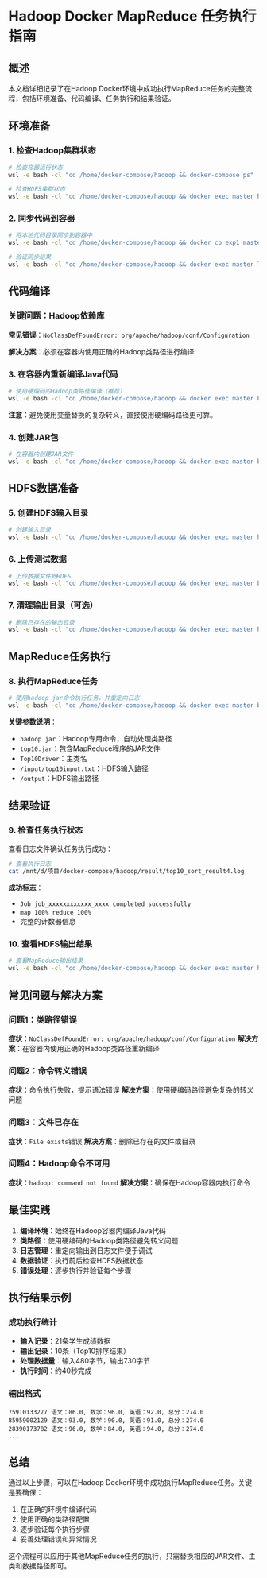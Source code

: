 # Hadoop Docker MapReduce 任务执行指南

## 概述

本文档详细记录了在Hadoop Docker环境中成功执行MapReduce任务的完整流程，包括环境准备、代码编译、任务执行和结果验证。

## 环境准备

### 1. 检查Hadoop集群状态
```bash
# 检查容器运行状态
wsl -e bash -cl "cd /home/docker-compose/hadoop && docker-compose ps"

# 检查HDFS集群状态
wsl -e bash -cl "cd /home/docker-compose/hadoop && docker exec master hdfs dfsadmin -report"
```

### 2. 同步代码到容器
```bash
# 将本地代码目录同步到容器中
wsl -e bash -cl "cd /home/docker-compose/hadoop && docker cp exp1 master:/home/"

# 验证同步结果
wsl -e bash -cl "cd /home/docker-compose/hadoop && docker exec master ls -la /home/exp1/"
```

## 代码编译

### 关键问题：Hadoop依赖库

**常见错误**：`NoClassDefFoundError: org/apache/hadoop/conf/Configuration`

**解决方案**：必须在容器内使用正确的Hadoop类路径进行编译

### 3. 在容器内重新编译Java代码
```bash
# 使用硬编码的Hadoop类路径编译（推荐）
wsl -e bash -cl "cd /home/docker-compose/hadoop && docker exec master bash -c 'cd /home/exp1 && javac -cp /opt/hadoop/etc/hadoop:/opt/hadoop/share/hadoop/common/lib/*:/opt/hadoop/share/hadoop/common/*:/opt/hadoop/share/hadoop/hdfs:/opt/hadoop/share/hadoop/hdfs/lib/*:/opt/hadoop/share/hadoop/hdfs/*:/opt/hadoop/share/hadoop/mapreduce/*:/opt/hadoop/share/hadoop/yarn:/opt/hadoop/share/hadoop/yarn/lib/*:/opt/hadoop/share/hadoop/yarn/* -d . *.java'"
```

**注意**：避免使用变量替换的复杂转义，直接使用硬编码路径更可靠。

### 4. 创建JAR包
```bash
# 在容器内创建JAR文件
wsl -e bash -cl "cd /home/docker-compose/hadoop && docker exec master bash -c 'cd /home/exp1 && jar cf top10.jar *.class'"
```

## HDFS数据准备

### 5. 创建HDFS输入目录
```bash
# 创建输入目录
wsl -e bash -cl "cd /home/docker-compose/hadoop && docker exec master hdfs dfs -mkdir -p /input"
```

### 6. 上传测试数据
```bash
# 上传数据文件到HDFS
wsl -e bash -cl "cd /home/docker-compose/hadoop && docker exec master bash -c 'cd /home/exp1 && hdfs dfs -put dataset/top10input.txt /input/'"
```

### 7. 清理输出目录（可选）
```bash
# 删除已存在的输出目录
wsl -e bash -cl "cd /home/docker-compose/hadoop && docker exec master hdfs dfs -test -d /output && docker exec master hdfs dfs -rm -r /output || echo 'Output directory does not exist'"
```

## MapReduce任务执行

### 8. 执行MapReduce任务
```bash
# 使用hadoop jar命令执行任务，并重定向日志
wsl -e bash -cl "cd /home/docker-compose/hadoop && docker exec master bash -c 'cd /home/exp1 && hadoop jar top10.jar Top10Driver /input/top10input.txt /output' > /mnt/d/项目/docker-compose/hadoop/result/top10_sort_result4.log 2>&1"
```

**关键参数说明**：
- `hadoop jar`：Hadoop专用命令，自动处理类路径
- `top10.jar`：包含MapReduce程序的JAR文件
- `Top10Driver`：主类名
- `/input/top10input.txt`：HDFS输入路径
- `/output`：HDFS输出路径

## 结果验证

### 9. 检查任务执行状态
查看日志文件确认任务执行成功：
```bash
# 查看执行日志
cat /mnt/d/项目/docker-compose/hadoop/result/top10_sort_result4.log
```

**成功标志**：
- `Job job_xxxxxxxxxxxx_xxxx completed successfully`
- `map 100% reduce 100%`
- 完整的计数器信息

### 10. 查看HDFS输出结果
```bash
# 查看MapReduce输出结果
wsl -e bash -cl "cd /home/docker-compose/hadoop && docker exec master hdfs dfs -cat /output/part-r-00000"
```

## 常见问题与解决方案

### 问题1：类路径错误
**症状**：`NoClassDefFoundError: org/apache/hadoop/conf/Configuration`
**解决方案**：在容器内使用正确的Hadoop类路径重新编译

### 问题2：命令转义错误
**症状**：命令执行失败，提示语法错误
**解决方案**：使用硬编码路径避免复杂的转义问题

### 问题3：文件已存在
**症状**：`File exists`错误
**解决方案**：删除已存在的文件或目录

### 问题4：Hadoop命令不可用
**症状**：`hadoop: command not found`
**解决方案**：确保在Hadoop容器内执行命令

## 最佳实践

1. **编译环境**：始终在Hadoop容器内编译Java代码
2. **类路径**：使用硬编码的Hadoop类路径避免转义问题
3. **日志管理**：重定向输出到日志文件便于调试
4. **数据验证**：执行前后检查HDFS数据状态
5. **错误处理**：逐步执行并验证每个步骤

## 执行结果示例

### 成功执行统计
- **输入记录**：21条学生成绩数据
- **输出记录**：10条（Top10排序结果）
- **处理数据量**：输入480字节，输出730字节
- **执行时间**：约40秒完成

### 输出格式
```
75910133277 语文：86.0, 数学：96.0, 英语：92.0, 总分：274.0
85959002129 语文：93.0, 数学：90.0, 英语：91.0, 总分：274.0
28390173782 语文：96.0, 数学：84.0, 英语：94.0, 总分：274.0
...
```

## 总结

通过以上步骤，可以在Hadoop Docker环境中成功执行MapReduce任务。关键是要确保：

1. 在正确的环境中编译代码
2. 使用正确的类路径配置
3. 逐步验证每个执行步骤
4. 妥善处理错误和异常情况

这个流程可以应用于其他MapReduce任务的执行，只需替换相应的JAR文件、主类和数据路径即可。